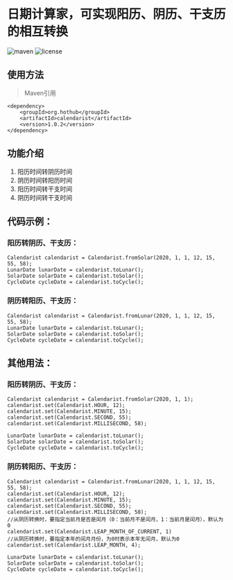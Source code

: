# 日期计算家，可实现阳历、阴历、干支历的相互转换


![maven](https://img.shields.io/maven-central/v/org.hothub/calendarist.svg)
![license](https://img.shields.io/github/license/opprime/calendarist.svg)


## 使用方法
>Maven引用
```
<dependency>
    <groupId>org.hothub</groupId>
    <artifactId>calendarist</artifactId>
    <version>1.0.2</version>
</dependency>
```

## 功能介绍
1. 阳历时间转阴历时间
2. 阴历时间转阳历时间
3. 阳历时间转干支时间
4. 阴历时间转干支时间

## 代码示例：

### 阳历转阴历、干支历：
```
Calendarist calendarist = Calendarist.fromSolar(2020, 1, 1, 12, 15, 55, 58);
LunarDate lunarDate = calendarist.toLunar();
SolarDate solarDate = calendarist.toSolar();
CycleDate cycleDate = calendarist.toCycle();
```

### 阴历转阳历、干支历：
```
Calendarist calendarist = Calendarist.fromLunar(2020, 1, 1, 12, 15, 55, 58);
LunarDate lunarDate = calendarist.toLunar();
SolarDate solarDate = calendarist.toSolar();
CycleDate cycleDate = calendarist.toCycle();
```

## 其他用法：

### 阳历转阴历、干支历：
```
Calendarist calendarist = Calendarist.fromSolar(2020, 1, 1);
calendarist.set(Calendarist.HOUR, 12);
calendarist.set(Calendarist.MINUTE, 15);
calendarist.set(Calendarist.SECOND, 55);
calendarist.set(Calendarist.MILLISECOND, 58);

LunarDate lunarDate = calendarist.toLunar();
SolarDate solarDate = calendarist.toSolar();
CycleDate cycleDate = calendarist.toCycle();
```

### 阴历转阳历、干支历：
```
Calendarist calendarist = Calendarist.fromLunar(2020, 1, 1, 12, 15, 55, 58);
calendarist.set(Calendarist.HOUR, 12);
calendarist.set(Calendarist.MINUTE, 15);
calendarist.set(Calendarist.SECOND, 55);
calendarist.set(Calendarist.MILLISECOND, 58);
//从阴历转换时，要指定当前月是否是闰月（0：当前月不是闰月，1：当前月是闰月），默认为0
calendarist.set(Calendarist.LEAP_MONTH_OF_CURRENT, 1)
//从阴历转换时，要指定本年的闰月月份，为0时表示本年无闰月，默认为0
calendarist.set(Calendarist.LEAP_MONTH, 4);

LunarDate lunarDate = calendarist.toLunar();
SolarDate solarDate = calendarist.toSolar();
CycleDate cycleDate = calendarist.toCycle();
```
